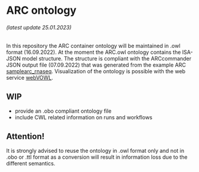 # ARC ontology 
###### (latest update 25.01.2023)

In this repository the ARC container ontology will be maintained in .owl format (16.09.2022). At the moment the ARC.owl ontology contains the ISA-JSON model structure. The structure is compliant with the ARCcommander JSON output file (07.09.2022) that was generated from the example ARC [samplearc_rnaseq](https://git.nfdi4plants.org/brilator/samplearc_rnaseq). Visualization of the ontology is possible with the web service [webVOWL](https://service.tib.eu/webvowl/).

## WIP
* provide an .obo compliant ontology file
* include CWL related information on runs and workflows

## **Attention!**
It is strongly advised to reuse the ontology in .owl format only and not in .obo or .ttl format as a conversion will result in information loss due to the different semantics.
